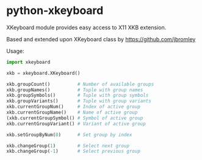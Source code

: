 # python-xkeyboard
XKeyboard module provides easy access to X11 XKB extension.

Based and extended upon XKeyboard class by https://github.com/jbromley

Usage:
```python
import xkeyboard

xkb = xkeyboard.XKeyboard()

xkb.groupCount()          # Number of available groups
xkb.groupNames()          # Tuple with group names
xkb.groupSymbols()        # Tuple with group symbols
xkb.groupVariants()       # Tuple with group variants
xkb.currentGroupNum()     # Index of active group
xkb.currentGroupName()    # Name of active group
(xkb.currentGroupSymbol() # Symbol of active group
xkb.currentGroupVariant() # Variant of active group

xkb.setGroupByNum(0)      # Set group by index

xkb.changeGroup(1)        # Select next group
xkb.changeGroup(-1)       # Select previous group
```

